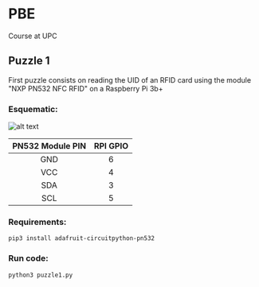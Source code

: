 # PBE
Course at UPC 

## Puzzle 1
First puzzle consists on reading the UID of an RFID card using the module "NXP PN532 NFC RFID" on a Raspberry Pi 3b+

### Esquematic:
![alt text][img-1]
    
| PN532 Module PIN | RPI GPIO  |
|:----------------:|:---------:|
| GND              | 6         |
| VCC              | 4         |
| SDA              | 3         |
| SCL              | 5         |

### Requirements:
    pip3 install adafruit-circuitpython-pn532

### Run code:
    python3 puzzle1.py



[img-1]: https://ozeki.hu/attachments/3023/NFC_PN532_RPI.png "esquematic"